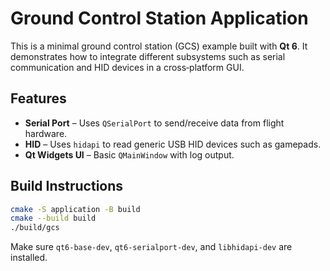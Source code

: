 # Ground Control Station Application

This is a minimal ground control station (GCS) example built with **Qt 6**. It demonstrates how to
integrate different subsystems such as serial communication and HID devices in a cross‑platform GUI.

## Features

* **Serial Port** – Uses `QSerialPort` to send/receive data from flight hardware.
* **HID** – Uses `hidapi` to read generic USB HID devices such as gamepads.
* **Qt Widgets UI** – Basic `QMainWindow` with log output.

## Build Instructions

```bash
cmake -S application -B build
cmake --build build
./build/gcs
```

Make sure `qt6-base-dev`, `qt6-serialport-dev`, and `libhidapi-dev` are installed.
